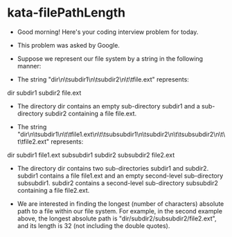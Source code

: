 # kata-filePathLength

* Good morning! Here's your coding interview problem for today.

* This problem was asked by Google.

* Suppose we represent our file system by a string in the following manner:

* The string "dir\n\tsubdir1\n\tsubdir2\n\t\tfile.ext" represents:

dir
    subdir1
    subdir2
        file.ext
* The directory dir contains an empty sub-directory subdir1 and a sub-directory subdir2 containing a file file.ext.

* The string "dir\n\tsubdir1\n\t\tfile1.ext\n\t\tsubsubdir1\n\tsubdir2\n\t\tsubsubdir2\n\t\t\tfile2.ext" represents:

dir
    subdir1
        file1.ext
        subsubdir1
    subdir2
        subsubdir2
            file2.ext
* The directory dir contains two sub-directories subdir1 and subdir2. subdir1 contains a file file1.ext and an empty second-level sub-directory subsubdir1. subdir2 contains a second-level sub-directory subsubdir2 containing a file file2.ext.

* We are interested in finding the longest (number of characters) absolute path to a file within our file system. For example, in the second example above, the longest absolute path is "dir/subdir2/subsubdir2/file2.ext", and its length is 32 (not including the double quotes).
